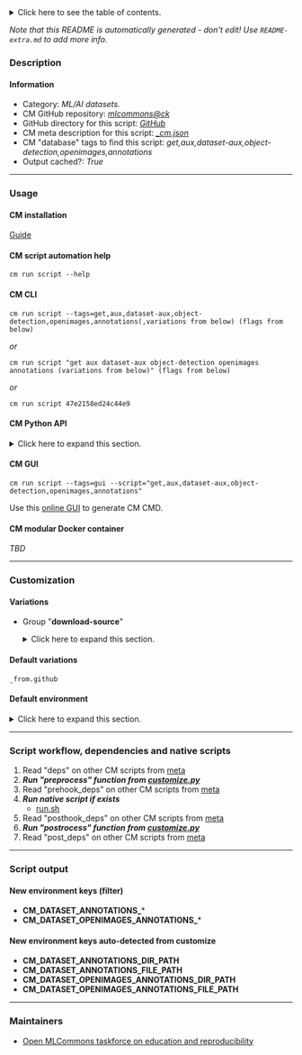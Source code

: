 <details>
<summary>Click here to see the table of contents.</summary>

* [Description](#description)
* [Information](#information)
* [Usage](#usage)
  * [ CM installation](#cm-installation)
  * [ CM script automation help](#cm-script-automation-help)
  * [ CM CLI](#cm-cli)
  * [ CM Python API](#cm-python-api)
  * [ CM GUI](#cm-gui)
  * [ CM modular Docker container](#cm-modular-docker-container)
* [Customization](#customization)
  * [ Variations](#variations)
  * [ Default environment](#default-environment)
* [Script workflow, dependencies and native scripts](#script-workflow-dependencies-and-native-scripts)
* [Script output](#script-output)
* [New environment keys (filter)](#new-environment-keys-(filter))
* [New environment keys auto-detected from customize](#new-environment-keys-auto-detected-from-customize)
* [Maintainers](#maintainers)

</details>

*Note that this README is automatically generated - don't edit! Use `README-extra.md` to add more info.*

### Description

#### Information

* Category: *ML/AI datasets.*
* CM GitHub repository: *[mlcommons@ck](https://github.com/mlcommons/ck/tree/master/cm-mlops)*
* GitHub directory for this script: *[GitHub](https://github.com/mlcommons/ck/tree/master/cm-mlops/script/get-dataset-openimages-annotations)*
* CM meta description for this script: *[_cm.json](_cm.json)*
* CM "database" tags to find this script: *get,aux,dataset-aux,object-detection,openimages,annotations*
* Output cached?: *True*
___
### Usage

#### CM installation

[Guide](https://github.com/mlcommons/ck/blob/master/docs/installation.md)

#### CM script automation help

```cm run script --help```

#### CM CLI

`cm run script --tags=get,aux,dataset-aux,object-detection,openimages,annotations(,variations from below) (flags from below)`

*or*

`cm run script "get aux dataset-aux object-detection openimages annotations (variations from below)" (flags from below)`

*or*

`cm run script 47e2158ed24c44e9`

#### CM Python API

<details>
<summary>Click here to expand this section.</summary>

```python

import cmind

r = cmind.access({'action':'run'
                  'automation':'script',
                  'tags':'get,aux,dataset-aux,object-detection,openimages,annotations'
                  'out':'con',
                  ...
                  (other input keys for this script)
                  ...
                 })

if r['return']>0:
    print (r['error'])

```

</details>


#### CM GUI

```cm run script --tags=gui --script="get,aux,dataset-aux,object-detection,openimages,annotations"```

Use this [online GUI](https://cKnowledge.org/cm-gui/?tags=get,aux,dataset-aux,object-detection,openimages,annotations) to generate CM CMD.

#### CM modular Docker container

*TBD*

___
### Customization


#### Variations

  * Group "**download-source**"
    <details>
    <summary>Click here to expand this section.</summary>

    * **`_from.github`** (default)
      - Environment variables:
        - *CM_WGET_URL*: `https://github.com/mlcommons/inference/releases/download/v2.1/openimages-mlperf_annotations_2.1.json.zip`
      - Workflow:

    </details>


#### Default variations

`_from.github`
#### Default environment

<details>
<summary>Click here to expand this section.</summary>

These keys can be updated via --env.KEY=VALUE or "env" dictionary in @input.json or using script flags.


</details>

___
### Script workflow, dependencies and native scripts

  1. Read "deps" on other CM scripts from [meta](https://github.com/mlcommons/ck/tree/master/cm-mlops/script/get-dataset-openimages-annotations/_cm.json)
  1. ***Run "preprocess" function from [customize.py](https://github.com/mlcommons/ck/tree/master/cm-mlops/script/get-dataset-openimages-annotations/customize.py)***
  1. Read "prehook_deps" on other CM scripts from [meta](https://github.com/mlcommons/ck/tree/master/cm-mlops/script/get-dataset-openimages-annotations/_cm.json)
  1. ***Run native script if exists***
     * [run.sh](https://github.com/mlcommons/ck/tree/master/cm-mlops/script/get-dataset-openimages-annotations/run.sh)
  1. Read "posthook_deps" on other CM scripts from [meta](https://github.com/mlcommons/ck/tree/master/cm-mlops/script/get-dataset-openimages-annotations/_cm.json)
  1. ***Run "postrocess" function from [customize.py](https://github.com/mlcommons/ck/tree/master/cm-mlops/script/get-dataset-openimages-annotations/customize.py)***
  1. Read "post_deps" on other CM scripts from [meta](https://github.com/mlcommons/ck/tree/master/cm-mlops/script/get-dataset-openimages-annotations/_cm.json)
___
### Script output
#### New environment keys (filter)

* **CM_DATASET_ANNOTATIONS_***
* **CM_DATASET_OPENIMAGES_ANNOTATIONS_***
#### New environment keys auto-detected from customize

* **CM_DATASET_ANNOTATIONS_DIR_PATH**
* **CM_DATASET_ANNOTATIONS_FILE_PATH**
* **CM_DATASET_OPENIMAGES_ANNOTATIONS_DIR_PATH**
* **CM_DATASET_OPENIMAGES_ANNOTATIONS_FILE_PATH**
___
### Maintainers

* [Open MLCommons taskforce on education and reproducibility](https://github.com/mlcommons/ck/blob/master/docs/mlperf-education-workgroup.md)